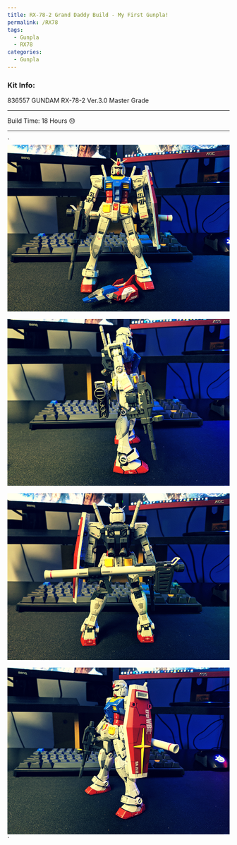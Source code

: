 ```yaml
---
title: RX-78-2 Grand Daddy Build - My First Gunpla!
permalink: /RX78
tags:
  - Gunpla
  - RX78
categories:
  - Gunpla
---
```


### Kit Info:
836557 GUNDAM RX-78-2 Ver.3.0 Master Grade

---

Build Time: 18 Hours 😓

---

`![](/gunpla/RX78_1.png)

![](/gunpla/RX78_2.png)

![](/gunpla/RX78_3.png)

![](/gunpla/RX78_4.png)
`

<script src="https://unpkg.com/vanilla-back-to-top@7.2.1/dist/vanilla-back-to-top.min.js"></script>
<script>addBackToTop({
  diameter: 56,
  backgroundColor: 'rgb(255, 82, 82)',
  textColor: '#fff'
})</script>
